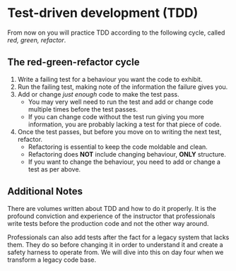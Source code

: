 # Test-driven development (TDD)

From now on you will practice TDD according to the following cycle, called _red, green, refactor_.

## The red-green-refactor cycle

1. Write a failing test for a behaviour you want the code to exhibit.
2. Run the failing test, making note of the information the failure gives you.
3. Add or change _just enough_ code to make the test pass.
    * You may very well need to run the test and add or change code multiple times before the test passes.
    * If you can change code without the test run giving you more information, you are probably lacking a test for that piece of code.
4. Once the test passes, but before you move on to writing the next test, refactor.
    * Refactoring is essential to keep the code moldable and clean.
    * Refactoring does **NOT** include changing behaviour, **ONLY** structure.
    * If you want to change the behaviour, you need to add or change a test as per above.

## Additional Notes

There are volumes written about TDD and how to do it properly. It is the profound conviction and experience of the instructor that professionals write tests before the production code and not the other way around.

Professionals can also add tests after the fact for a legacy system that lacks them. They do so before changing it in order to understand it and create a safety harness to operate from. We will dive into this on day four when we transform a legacy code base.

